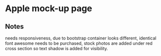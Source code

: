 # Apple mock-up page

## Notes

needs responsiveness,
due to bootstrap container looks different, 
identical font awesome needs to be purchased,
stock photos are added under red cross section so text shadow is added for visibility.